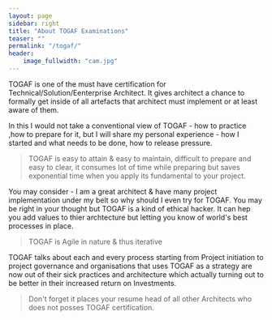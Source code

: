 ```yaml
---
layout: page
sidebar: right
title: "About TOGAF Examinations"
teaser: ""
permalink: "/togaf/"
header:
    image_fullwidth: "cam.jpg"
---
```

TOGAF is one of the must have certification for Technical/Solution/Eenterprise Architect. It gives architect a chance to formally get inside of all artefacts that architect must implement or at least aware of them.

In this I would not take a conventional view of TOGAF - how to practice ,how to prepare for it, but I will share my personal experience - how I started and what needs to be done, how to release pressure.

<blockquote>TOGAF is easy to attain & easy to maintain, difficult to prepare and easy to clear, it consumes lot of time while preparing but saves exponential time when you apply its fundamental to your project.</blockquote>

You may consider - I am a great architect & have many project implementation under my belt so why should I even try for TOGAF. You may be right in your thought but TOGAF is a kind of ethical hacker. It can hep you add values to thier archtecture but letting you know of world's best processes in place.
<blockquote>
TOGAF is Agile in nature & thus iterative
</blockquote>

TOGAF talks about each and every process starting from Project initiation to project governance and organisations that uses TOGAF as a strategy are now out of their sick practices and architecture which actually turning out to be better in their increased return on Investments.

<blockquote> Don't forget it places your resume head of all other Architects who does not posses TOGAF certification.</blockquote>

